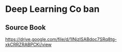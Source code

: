 # Deep Learning Co ban
## Source Book
https://drive.google.com/file/d/1lNjzISABdoc7SRq8tg-xkCRRZRABPCKi/view
